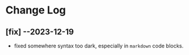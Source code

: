 # Change Log


## [fix] --2023-12-19

- fixed somewhere syntax too dark, especially in `markdown` code blocks.
